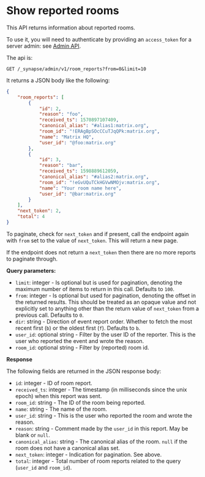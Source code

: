 # Show reported rooms

This API returns information about reported rooms.

To use it, you will need to authenticate by providing an `access_token`
for a server admin: see [Admin API](../usage/administration/admin_api/).

The api is:
```
GET /_synapse/admin/v1/room_reports?from=0&limit=10
```

It returns a JSON body like the following:

```json
{
    "room_reports": [
        {
            "id": 2,
            "reason": "foo",
            "received_ts": 1570897107409,
            "canonical_alias": "#alias1:matrix.org",
            "room_id": "!ERAgBpSOcCCuTJqQPk:matrix.org",
            "name": "Matrix HQ",
            "user_id": "@foo:matrix.org"
        },
        {
            "id": 3,
            "reason": "bar",
            "received_ts": 1598889612059,
            "canonical_alias": "#alias2:matrix.org",
            "room_id": "!eGvUQuTCkHGVwNMOjv:matrix.org",
            "name": "Your room name here",
            "user_id": "@bar:matrix.org"
        }
    ],
    "next_token": 2,
    "total": 4
}
```

To paginate, check for `next_token` and if present, call the endpoint again with `from`
set to the value of `next_token`. This will return a new page.

If the endpoint does not return a `next_token` then there are no more reports to
paginate through.

**Query parameters:**

* `limit`: integer - Is optional but is used for pagination, denoting the maximum number
  of items to return in this call. Defaults to `100`.
* `from`: integer - Is optional but used for pagination, denoting the offset in the
  returned results. This should be treated as an opaque value and not explicitly set to
  anything other than the return value of `next_token` from a previous call. Defaults to `0`.
* `dir`: string - Direction of event report order. Whether to fetch the most recent
  first (`b`) or the oldest first (`f`). Defaults to `b`.
* `user_id`: optional string - Filter by the user ID of the reporter. This is the user who reported the event
   and wrote the reason.
* `room_id`: optional string - Filter by (reported) room id.

**Response**

The following fields are returned in the JSON response body:

* `id`: integer - ID of room report.
* `received_ts`: integer - The timestamp (in milliseconds since the unix epoch) when this
  report was sent.
* `room_id`: string - The ID of the room being reported.
* `name`: string - The name of the room.
* `user_id`: string - This is the user who reported the room and wrote the reason.
* `reason`: string - Comment made by the `user_id` in this report. May be blank or `null`.
* `canonical_alias`: string - The canonical alias of the room. `null` if the room does not
  have a canonical alias set.
* `next_token`: integer - Indication for pagination. See above.
* `total`: integer - Total number of room reports related to the query
  (`user_id` and `room_id`).
